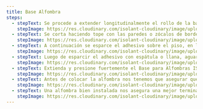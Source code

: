 ```yaml
---
title: Base Alfombra
steps:
  - stepText: Se procede a extender longitudinalmente el rollo de la base para alfombras a fin de presentarlo sobre la superficie a cubrir.
    stepImage: https://res.cloudinary.com/isolant-cloudinary/image/upload/f_auto,q_auto:good/website-2021/instructions/base-alfombra/isolant-aislantes-linea-pisos-base-alfombra-paso-a-paso-colocacion-paso-1.jpg
  - stepText: Se corta haciendo tope con las paredes o zócalos de borde, utilizando tijera y trincheta.
    stepImage: https://res.cloudinary.com/isolant-cloudinary/image/upload/f_auto,q_auto:good/website-2021/instructions/base-alfombra/isolant-aislantes-linea-pisos-base-alfombra-paso-a-paso-colocacion-paso-2.jpg
  - stepText: A continuación se esparce el adhesivo sobre el piso, en la superficie a ocupar, por el Base para Alfombras y sobre la cara inferior del Base para Alfombras ISOLANT (color blanco).
    stepImage: https://res.cloudinary.com/isolant-cloudinary/image/upload/f_auto,q_auto:good/website-2021/instructions/base-alfombra/isolant-aislantes-linea-pisos-base-alfombra-paso-a-paso-colocacion-paso-3.jpg
  - stepText: Luego de esparcir el adhesivo con espátula o llana, aguarde unos minutos hasta que el adhesivo comience a fraguar (pierde el brillo) y coloque el Base para Alfombras ISOLANT adhesivada contra el piso.
    stepImage: https://res.cloudinary.com/isolant-cloudinary/image/upload/f_auto,q_auto:good/website-2021/instructions/base-alfombra/isolant-aislantes-linea-pisos-base-alfombra-paso-a-paso-colocacion-paso-4.jpg
  - stepText: Extienda y presione fuertemente el Base para Alfombras ISOLANT contra el piso para evitar que queden pliegues o partes sin adherir.
    stepImage: https://res.cloudinary.com/isolant-cloudinary/image/upload/f_auto,q_auto:good/website-2021/instructions/base-alfombra/isolant-aislantes-linea-pisos-base-alfombra-paso-a-paso-colocacion-paso-5.jpg
  - stepText: Antes de colocar la alfombra nos tenemos que asegurar que el piso no presente irregularidades ni problemas de humedad, función que cumple nuestra Base para Alfombras ISOLANT actuando como base niveladora y barrera de humedad.
    stepImage: https://res.cloudinary.com/isolant-cloudinary/image/upload/f_auto,q_auto:good/website-2021/instructions/base-alfombra/isolant-aislantes-linea-pisos-base-alfombra-paso-a-paso-colocacion-paso-6.jpg
  - stepText: Una alfombra bien instalada nos asegura una mejor terminación estética, adicionando la mayor mullidez y el potenciado del efecto succión en el barre aspirado gracias al Base para Alfombras ISOLANT.
    stepImage: https://res.cloudinary.com/isolant-cloudinary/image/upload/f_auto,q_auto:good/website-2021/instructions/base-alfombra/isolant-aislantes-linea-pisos-base-alfombra-paso-a-paso-colocacion-paso-7.jpg
---
```

